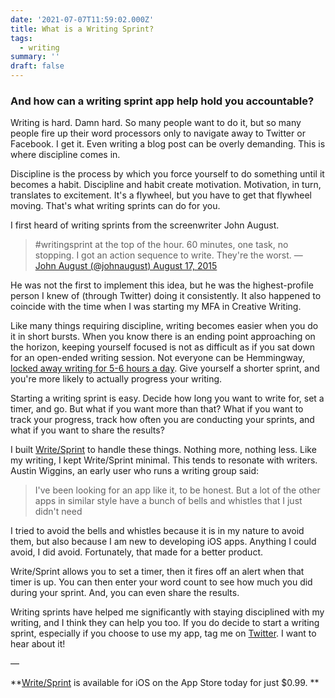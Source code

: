 ```yaml
---
date: '2021-07-07T11:59:02.000Z'
title: What is a Writing Sprint?
tags:
  - writing
summary: ''
draft: false
---
```

  ### And how can a writing sprint app help hold you accountable?

Writing is hard. Damn hard. So many people want to do it, but so many people fire up their word processors only to navigate away to Twitter or Facebook. I get it. Even writing a blog post can be overly demanding. This is where discipline comes in.

Discipline is the process by which you force yourself to do something until it becomes a habit. Discipline and habit create motivation. Motivation, in turn, translates to excitement. It's a flywheel, but you have to get that flywheel moving. That's what writing sprints can do for you.

I first heard of writing sprints from the screenwriter John August.

> #writingsprint at the top of the hour. 60 minutes, one task, no stopping. I got an action sequence to write. They're the worst. — [John August (@johnaugust) August 17, 2015](https://twitter.com/johnaugust/status/633379986708107264?ref_src=twsrc%5Etfw)

He was not the first to implement this idea, but he was the highest-profile person I knew of (through Twitter) doing it consistently. It also happened to coincide with the time when I was starting my MFA in Creative Writing.

Like many things requiring discipline, writing becomes easier when you do it in short bursts. When you know there is an ending point approaching on the horizon, keeping yourself focused is not as difficult as if you sat down for an open-ended writing session. Not everyone can be Hemmingway, [locked away writing for 5-6 hours a day](<https://prowritingaid.com/art/652/Why-You-Should-Limit-Your-Writing-Hours.aspx>). Give yourself a shorter sprint, and you're more likely to actually progress your writing.

Starting a writing sprint is easy. Decide how long you want to write for, set a timer, and go. But what if you want more than that? What if you want to track your progress, track how often you are conducting your sprints, and what if you want to share the results?

I built [Write/Sprint](<https://getwritesprint.com>) to handle these things. Nothing more, nothing less. Like my writing, I kept Write/Sprint minimal. This tends to resonate with writers. Austin Wiggins, an early user who runs a writing group said:

> I've been looking for an app like it, to be honest. But a lot of the other apps in similar style have a bunch of bells and whistles that I just didn't need

I tried to avoid the bells and whistles because it is in my nature to avoid them, but also because I am new to developing iOS apps. Anything I could avoid, I did avoid. Fortunately, that made for a better product.

Write/Sprint allows you to set a timer, then it fires off an alert when that timer is up. You can then enter your word count to see how much you did during your sprint. And, you can even share the results.

Writing sprints have helped me significantly with staying disciplined with my writing, and I think they can help you too. If you do decide to start a writing sprint, especially if you choose to use my app, tag me on [Twitter](<https://twitter.com/polluterofminds>). I want to hear about it!

—

**[Write/Sprint](<https://getwritesprint.com/>) is available for iOS on the App Store today for just $0.99. **


  
